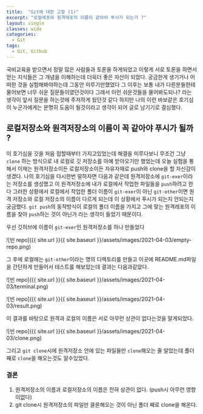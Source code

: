 ```yaml
---
title:  "Git에 대한 고찰 (1)"
excerpt: "로컬레포와 원격레포의 이름이 같아야 푸시가 되는가 ?"
layout: single
classes: wide
categories:
  - Git
tags:
  - Git, Github
---
```


국비교육을 받으면서 정말 많은 사람들과 토론을 하게되었고 이렇게 서로 토론을 하면서 얻는 지식들은 그 개념을 이해하는데 더욱더 좋은 자산이 되었다. 궁금한게 생기거나 어떠한 것을 실험해봐야하는데 그동안 미루기만했었다 그 이후는 보통 내가 다른분들한테 물어보면 너무 쉬운 질문들이였던것이다 그래서 이런 쉬운것들을 물어봐도되나? 라는 생각이 앞서 질문을 하는것에 주저하게 됬던것 같다 하지만 나의 이런 바보같은 호기심이 누군가에게는 분명히 도움이 될것이라고 생각이 되어 글로 남기기로 결심했다.

## 로컬저장소와 원격저장소의 이름이 꼭 같아야 푸시가 될까 ?
이 호기심을 깃을 처음 접할때부터 가지고있었는데 해결을 미루다보니 무조건 그냥 `clone` 하는 방식으로 내 로컬로 깃 저장소를 아예 받아오기만 했었는데 오늘 실험을 통해서 이제는 원격저장소이든 로컬저장소이든 자유자재로 push와 clone을 할 자신감이 생겼다. 나의 호기심을 다시한번 말하자면 다음과 같은데 원격저장소에 `git-exer`이라는 저장소를 생성했고 이 원격저장소에 내가 로컬에서 작업한 파일들을 `push`하려고 한다 그러한 상황에서 로컬에서 작업한 폴더 이름이 `git-exer`이 아닌 `git-other`이면 원격 저장소와 로컬 저장소의 이름이 다르게 되는데 이 상황에서 푸시가 되는지 안되는지 궁금했다. `git push`의 동작방식이 로컬의 폴더 이름을 가지고 그에 맞는 원격레포의 이름을 찾아 `push`하는 것이 아닌가 라는 생각이 들었기 때문이다.

우선 깃허브에 이름이 `git-exer`인 원격저장소를 하나 만들었다

![빈 repo]({{ site.url }}{{ site.baseurl }}/assets/images/2021-04-03/empty-repo.png)


그 후에 로컬에는 `git-other`이라는 명의 디렉토리를 만들고 이곳에 README.md파일을 간단하게 만들어서 테스트를 해보았는데 결과는 다음과같았다.


![빈 repo]({{ site.url }}{{ site.baseurl }}/assets/images/2021-04-03/terminal.png)

![빈 repo]({{ site.url }}{{ site.baseurl }}/assets/images/2021-04-03/result.png)

이 결과를 바탕으로 원격과 로컬의 이름은 서로 아무런 상관이 없다는것을 알게되었다.

![빈 repo]({{ site.url }}{{ site.baseurl }}/assets/images/2021-04-03/clone.png)

그리고 `git clone`시에 원격저장소 안에 있는 파일들만 `clone`해오는 줄 알았는데 폴더째로 `clone`을 해오는것도 알수있었다.

### 결론
1. 원격저장소의 이름과 로컬저장소의 이름은 전혀 상관이 없다. (push시 아무런 영향이없다)
1. git clone시 원격저장소의 파일만 클론해오는 것이 아닌 폴더 째로 clone을 해온다.

